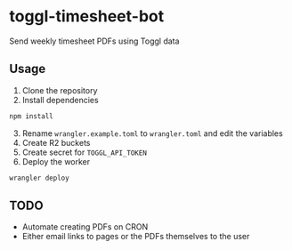 # toggl-timesheet-bot
 Send weekly timesheet PDFs using Toggl data

## Usage
1. Clone the repository
2. Install dependencies
```bash
npm install
```
3. Rename `wrangler.example.toml` to `wrangler.toml` and edit the variables
4. Create R2 buckets
5. Create secret for `TOGGL_API_TOKEN`
6. Deploy the worker
```bash
wrangler deploy
```

## TODO
- Automate creating PDFs on CRON
- Either email links to pages or the PDFs themselves to the user